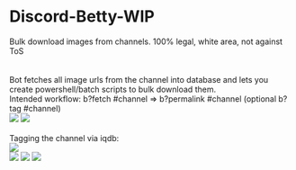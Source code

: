 # Discord-Betty-WIP
Bulk download images from channels. 100% legal, white area, not against ToS <br>
<br> <br>
Bot fetches all image urls from the channel into database and lets you create powershell/batch scripts to bulk download them.<br>
Intended workflow: b?fetch #channel => b?permalink #channel (optional b?tag #channel)
<br> <img src="https://cdn.discordapp.com/attachments/282208855289495554/691463036531114104/aa.png">
<img src="https://cdn.discordapp.com/attachments/282208855289495554/691462583114530858/unknown.png">
<br><br>Tagging the channel via iqdb:<br>
<img src="https://cdn.discordapp.com/attachments/282208855289495554/691462240154419250/unknown.png"> <br>
<img src="https://cdn.discordapp.com/attachments/332062229925199872/691121320389378190/unknown.png">
<img src="https://cdn.discordapp.com/attachments/407270101880930304/691299542620045322/unknown.png">
<img src="https://cdn.discordapp.com/attachments/332062229925199872/691121524777943040/unknown.png">
